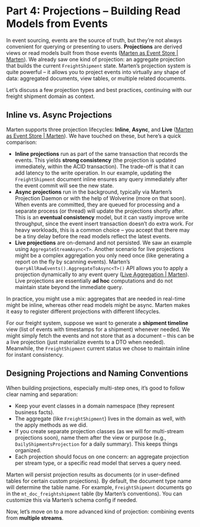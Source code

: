 # Part 4: Projections – Building Read Models from Events

In event sourcing, events are the source of truth, but they’re not always convenient for querying or presenting to users. **Projections** are derived views or read models built from those events ([Marten as Event Store | Marten](/events/)). We already saw one kind of projection: an aggregate projection that builds the current `FreightShipment` state. Marten’s projection system is quite powerful – it allows you to project events into virtually any shape of data: aggregated documents, view tables, or multiple related documents.

Let’s discuss a few projection types and best practices, continuing with our freight shipment domain as context.

## Inline vs. Async Projections

Marten supports three projection lifecycles: **Inline**, **Async**, and **Live** ([Marten as Event Store | Marten](/events/)). We have touched on these, but here’s a quick comparison:

- **Inline projections** run as part of the same transaction that records the events. This yields **strong consistency** (the projection is updated immediately, within the ACID transaction). The trade-off is that it can add latency to the write operation. In our example, updating the `FreightShipment` document inline ensures any query immediately after the event commit will see the new state.
- **Async projections** run in the background, typically via Marten’s Projection Daemon or with the help of Wolverine (more on that soon). When events are committed, they are queued for processing and a separate process (or thread) will update the projections shortly after. This is an **eventual consistency** model, but it can vastly improve write throughput, since the event insert transaction doesn’t do extra work. For heavy workloads, this is a common choice – you accept that there may be a tiny delay before the read models reflect the latest events.
- **Live projections** are on-demand and not persisted. We saw an example using `AggregateStreamAsync<T>`. Another scenario for live projections might be a complex aggregation you only need once (like generating a report on the fly by scanning events). Marten’s `QueryAllRawEvents().AggregateToAsync<T>()` API allows you to apply a projection dynamically to any event query ([Live Aggregation | Marten](https://martendb.io/events/projections/live-aggregates#:~:text=cs)). Live projections are essentially **ad hoc** computations and do not maintain state beyond the immediate query.

In practice, you might use a mix: aggregates that are needed in real-time might be inline, whereas other read models might be async. Marten makes it easy to register different projections with different lifecycles.

For our freight system, suppose we want to generate a **shipment timeline** view (list of events with timestamps for a shipment) whenever needed. We might simply fetch the events and not store that as a document – this can be a live projection (just materialize events to a DTO when needed). Meanwhile, the `FreightShipment` current status we chose to maintain inline for instant consistency.

## Designing Projections and Naming Conventions

When building projections, especially multi-step ones, it’s good to follow clear naming and separation:
- Keep your event classes in a domain namespace (they represent business facts).
- The aggregate (like `FreightShipment`) lives in the domain as well, with the apply methods as we did.
- If you create separate projection classes (as we will for multi-stream projections soon), name them after the view or purpose (e.g., `DailyShipmentsProjection` for a daily summary). This keeps things organized.
- Each projection should focus on one concern: an aggregate projection per stream type, or a specific read model that serves a query need.

Marten will persist projection results as documents (or in user-defined tables for certain custom projections). By default, the document type name will determine the table name. For example, `FreightShipment` documents go in the `mt_doc_freightshipment` table (by Marten’s conventions). You can customize this via Marten’s schema config if needed.

Now, let’s move on to a more advanced kind of projection: combining events from **multiple streams**.